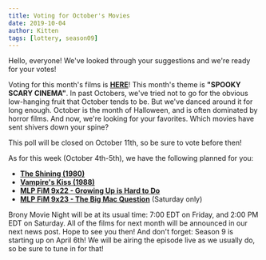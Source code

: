 ```yaml
---
title: Voting for October's Movies
date: 2019-10-04
author: Kitten
tags: [lottery, season09]
---
```


Hello, everyone!  We've looked through your suggestions and we're ready for your votes!

Voting for this month's films is **[HERE][lotto]**!  This month's theme is **"SPOOKY SCARY CINEMA"**.  In past Octobers, we've tried not to go for the obvious low-hanging fruit that October tends to be.  But we've danced around it for long enough.  October is the month of Halloween, and is often dominated by horror films.  And now, we're looking for your favorites.  Which movies have sent shivers down your spine?

This poll will be closed on October 11th, so be sure to vote before then!

As for this week (October 4th-5th), we have the following planned for you:
-	**[The Shining (1980)][m1]**
-	**[Vampire's Kiss (1988)][m2]**
-	**[MLP FiM 9x22 - Growing Up is Hard to Do][p1]**
-	**[MLP FiM 9x23 - The Big Mac Question][p2]** (Saturday only)

Brony Movie Night will be at its usual time: 7:00 EDT on Friday, and 2:00 PM EDT on Saturday.  All of the films for next month will be announced in our next news post.  Hope to see you then!  And don't forget: Season 9 is starting up on April 6th! We will be airing the episode live as we usually do, so be sure to tune in for that!

[lotto]: https://docs.google.com/forms/d/e/1FAIpQLSc_Unk536zgDkgMLTWW5igJLOzsiM1I_K9ZJiM9an7E6bFF-g/viewform
[m1]: https://www.imdb.com/title/tt0081505/
[m2]: https://www.imdb.com/title/tt0098577/
[p1]: https://www.imdb.com/title/tt10084488/
[p2]: https://www.imdb.com/title/tt10084490/
